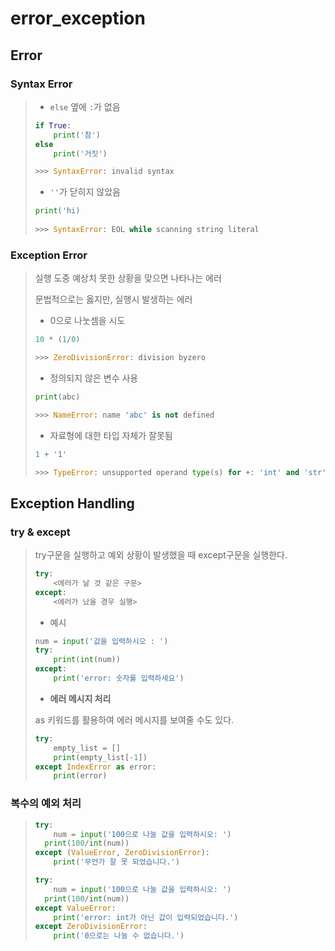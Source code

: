 # error_exception

## Error

### Syntax Error

> - `else` 옆에 `:`가 없음
>
> ```python
> if True:
>     print('참')
> else
>     print('거짓')
> 
> >>> SyntaxError: invalid syntax
> ```
>
> - `''`가 닫히지 않았음
>
> ```python
> print('hi)
>       
> >>> SyntaxError: EOL while scanning string literal
> ```



### Exception Error

> 실행 도중 예상치 못한 상황을 맞으면 나타나는 에러
>
> 문법적으로는 옳지만, 실행시 발생하는 에러
>
> - 0으로 나눗셈을 시도
>
> ```python
> 10 * (1/0)
> 
> >>> ZeroDivisionError: division byzero
> ```
>
> - 정의되지 않은 변수 사용
>
> ```python
> print(abc)
> 
> >>> NameError: name 'abc' is not defined
> ```
>
> - 자료형에 대한 타입 자체가 잘못됨
>
> ```python
> 1 + '1'
> 
> >>> TypeError: unsupported operand type(s) for +: 'int' and 'str'
> ```
>
> 
>
> 
>
> 



## Exception Handling

### try & except

> try구문을 실행하고 예외 상황이 발생했을 때 except구문을 실행한다.
>
> ```python
> try:
>     <에러가 날 것 같은 구문>
> except:
>     <에러가 났을 경우 실행>
> ```
>
> - 예시
>
> ```python
> num = input('값을 입력하시오 : ')
> try:
>     print(int(num))
> except:
>     print('error: 숫자를 입력하세요')
> ```
>
> - __에러 메시지 처리__
>
> as 키워드를 활용하여 에러 메시지를 보여줄 수도 있다.
>
> ```python
> try:
>     empty_list = []
>     print(empty_list[-1])
> except IndexError as error:
>     print(error)
> ```
>
> 



### 복수의 예외 처리

> ```python
> try:
>     num = input('100으로 나눌 값을 입력하시오: ')
> 	print(100/int(num))
> except (ValueError, ZeroDivisionError):
>     print('무언가 잘 못 되었습니다.')
> 
> try:
>     num = input('100으로 나눌 값을 입력하시오: ')
> 	print(100/int(num))
> except ValueError:
>     print('error: int가 아닌 값이 입력되었습니다.')
> except ZeroDivisionError:
>     print('0으로는 나눌 수 없습니다.')
> ```
>
> 